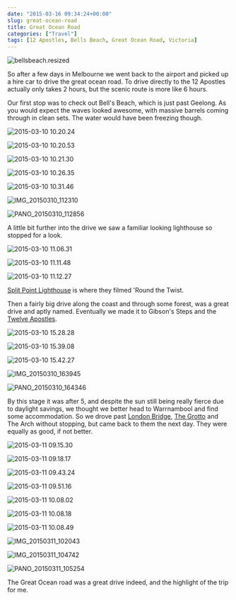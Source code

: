 ```yaml
---
date: "2015-03-16 09:34:24+00:00"
slug: great-ocean-road
title: Great Ocean Road
categories: ["Travel"]
tags: [12 Apostles, Bells Beach, Great Ocean Road, Victoria]
---
```


![bellsbeach.resized](bellsbeach-resized.jpg)

So after a few days in Melbourne we went back to the airport and picked up a hire car to drive the great ocean road. To drive directly to the 12 Apostles actually only takes 2 hours, but the scenic route is more like 6 hours.

Our first stop was to check out Bell's Beach, which is just past Geelong. As you would expect the waves looked awesome, with massive barrels coming through in clean sets. The water would have been freezing though.

![2015-03-10 10.20.24](2015-03-10-10-20-241.jpg)

![2015-03-10 10.20.53](2015-03-10-10-20-53.jpg)

![2015-03-10 10.21.30](2015-03-10-10-21-30.jpg)

![2015-03-10 10.26.35](2015-03-10-10-26-35.jpg)

![2015-03-10 10.31.46](2015-03-10-10-31-46.jpg)

![IMG_20150310_112310](img_20150310_112310.jpg)

![PANO_20150310_112856](pano_20150310_112856.jpg)

A little bit further into the drive we saw a familiar looking lighthouse so stopped for a look.

![2015-03-10 11.06.31](2015-03-10-11-06-31.jpg)

![2015-03-10 11.11.48](2015-03-10-11-11-48.jpg)

![2015-03-10 11.12.27](2015-03-10-11-12-27.jpg)

[Split Point Lighthouse](http://en.wikipedia.org/wiki/Split_Point_Lighthouse) is where they filmed 'Round the Twist.

Then a fairly big drive along the coast and through some forest, was a great drive and aptly named. Eventually we made it to Gibson's Steps and the [Twelve Apostles](http://en.wikipedia.org/wiki/The_Twelve_Apostles_%28Victoria%29).

![2015-03-10 15.28.28](2015-03-10-15-28-28.jpg)

![2015-03-10 15.39.08](2015-03-10-15-39-08.jpg)

![2015-03-10 15.42.27](2015-03-10-15-42-27.jpg)

![IMG_20150310_163945](img_20150310_163945.jpg)

![PANO_20150310_164346](pano_20150310_164346.jpg)

By this stage it was after 5, and despite the sun still being really fierce due to daylight savings, we thought we better head to Warrnambool and find some accommodation. So we drove past [London Bridge](http://en.wikipedia.org/wiki/London_Arch), [The Grotto](http://en.wikipedia.org/wiki/The_Grotto,_Victoria) and The Arch without stopping, but came back to them the next day. They were equally as good, if not better.

![2015-03-11 09.15.30](2015-03-11-09-15-30.jpg)

![2015-03-11 09.18.17](2015-03-11-09-18-17.jpg)

![2015-03-11 09.43.24](2015-03-11-09-43-24.jpg)

![2015-03-11 09.51.16](2015-03-11-09-51-16.jpg)

![2015-03-11 10.08.02](2015-03-11-10-08-02.jpg)

![2015-03-11 10.08.18](2015-03-11-10-08-18.jpg)

![2015-03-11 10.08.49](2015-03-11-10-08-49.jpg)

![IMG_20150311_102043](img_20150311_102043.jpg)

![IMG_20150311_104742](img_20150311_104742.jpg)

![PANO_20150311_105254](pano_20150311_105254.jpg)

The Great Ocean road was a great drive indeed, and the highlight of the trip for me.
